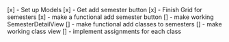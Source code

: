 [x] - Set up Models
[x] - Get add semester button 
[x] - Finish Grid for semesters
[x] - make a functional add semester button
[] - make working SemesterDetailView
[] - make functional add classes to semesters
[] - make working class view
[] - implement assignments for each class

